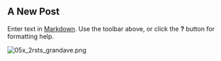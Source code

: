 ## A New Post

Enter text in [Markdown](http://daringfireball.net/projects/markdown/). Use the toolbar above, or click the **?** button for formatting help.


![05x_2rsts_grandave.png]({{site.baseurl}}/projects/05x_2rsts_grandave.png)

